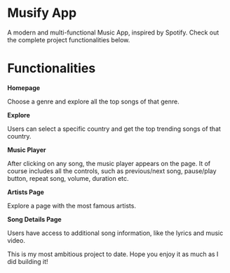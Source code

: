 # Musify App

A modern and multi-functional Music App, inspired by Spotify.
Check out the complete project functionalities below.

# Functionalities

**Homepage**

Choose a genre and explore all the top songs of that genre.

**Explore**

Users can select a specific country and get the top trending songs of that country.

**Music Player**

After clicking on any song, the music player appears on the page. It of course includes all the controls, such as previous/next song, pause/play button, repeat song, volume, duration etc.

**Artists Page**

Explore a page with the most famous artists.

**Song Details Page**

Users have access to additional song information, like the lyrics and music video.

This is my most ambitious project to date. Hope you enjoy it as much as I did building it!
